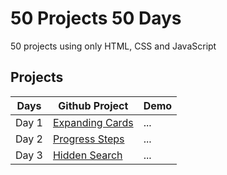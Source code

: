 # 50 Projects 50 Days

50 projects using only HTML, CSS and JavaScript
## Projects
| Days | Github Project | Demo |
| --- | --- | --- |
| Day 1 | [Expanding Cards](/expanding-cards/) | ... |
| Day 2 | [Progress Steps](/progress-steps/) | ... |
| Day 3 | [Hidden Search](/hidden-search/) | ... |